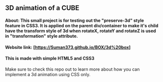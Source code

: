 ## 3D animation of a CUBE


#### About: This small project is for testing out the "preserve-3d" style feature in CSS3. It is applied on the parent div/container to make it's child have the transform style of 3d when rotateX, rotateY and rotateZ is used in "transformation" style attribute.

#### Website link: [https://Suman373.github.io/BOX/3d%20box]

#### This is made with simple HTML5 and CSS3

Make sure to check this repo out to learn more about how you can implement a 3d animation using CSS only.
